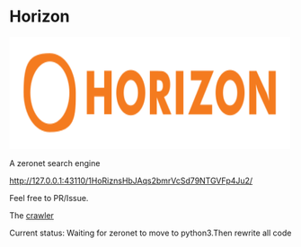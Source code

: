 # Horizon

<img width=500 height=200 src="logo.svg" >

A zeronet search engine

http://127.0.0.1:43110/1HoRiznsHbJAqs2bmrVcSd79NTGVFp4Ju2/

Feel free to PR/Issue.

The [crawler](https://github.com/blurHY/ZeronetSpider)

Current status: Waiting for zeronet to move to python3.Then rewrite all code
